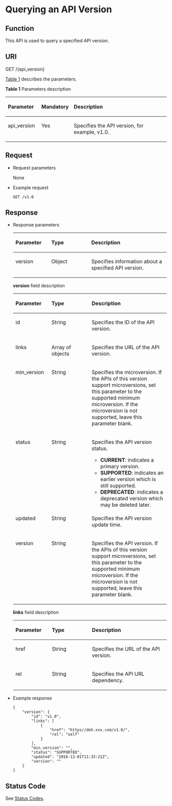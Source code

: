 # Querying an API Version<a name="EN-US_TOPIC_0133576327"></a>

## Function<a name="section54478915181842"></a>

This API is used to query a specified API version.

## URI<a name="section53791107181842"></a>

GET /\{api\_version\}

[Table 1](#table46110007)  describes the parameters.

**Table  1**  Parameters description

<a name="table46110007"></a>
<table><thead align="left"><tr id="row14148614"><th class="cellrowborder" valign="top" width="20.74%" id="mcps1.2.4.1.1"><p id="p5187119"><a name="p5187119"></a><a name="p5187119"></a><strong id="b114121766204"><a name="b114121766204"></a><a name="b114121766204"></a>Parameter</strong></p>
</th>
<th class="cellrowborder" valign="top" width="19.99%" id="mcps1.2.4.1.2"><p id="p17503500"><a name="p17503500"></a><a name="p17503500"></a><strong id="b15192157132016"><a name="b15192157132016"></a><a name="b15192157132016"></a>Mandatory</strong></p>
</th>
<th class="cellrowborder" valign="top" width="59.27%" id="mcps1.2.4.1.3"><p id="p8497414"><a name="p8497414"></a><a name="p8497414"></a><strong id="b29120892011"><a name="b29120892011"></a><a name="b29120892011"></a>Description</strong></p>
</th>
</tr>
</thead>
<tbody><tr id="row17201924"><td class="cellrowborder" valign="top" width="20.74%" headers="mcps1.2.4.1.1 "><p id="p51178607"><a name="p51178607"></a><a name="p51178607"></a>api_version</p>
</td>
<td class="cellrowborder" valign="top" width="19.99%" headers="mcps1.2.4.1.2 "><p id="p51826478"><a name="p51826478"></a><a name="p51826478"></a>Yes</p>
</td>
<td class="cellrowborder" valign="top" width="59.27%" headers="mcps1.2.4.1.3 "><p id="p37195178"><a name="p37195178"></a><a name="p37195178"></a>Specifies the API version, for example, v1.0.</p>
</td>
</tr>
</tbody>
</table>

## Request<a name="section15830195355312"></a>

-   Request parameters

    None

-   Example request

    ```
    GET /v1.0
    ```


## Response<a name="section12542181845412"></a>

-   Response parameters

    <a name="table16998288231"></a>
    <table><thead align="left"><tr id="row2104142816233"><th class="cellrowborder" valign="top" width="23.332333233323332%" id="mcps1.1.4.1.1"><p id="p1310662813237"><a name="p1310662813237"></a><a name="p1310662813237"></a><strong id="b15107145172014"><a name="b15107145172014"></a><a name="b15107145172014"></a>Parameter</strong></p>
    </th>
    <th class="cellrowborder" valign="top" width="26.002600260026004%" id="mcps1.1.4.1.2"><p id="p0108202812239"><a name="p0108202812239"></a><a name="p0108202812239"></a><strong id="b18471115222014"><a name="b18471115222014"></a><a name="b18471115222014"></a>Type</strong></p>
    </th>
    <th class="cellrowborder" valign="top" width="50.66506650665067%" id="mcps1.1.4.1.3"><p id="p111002818232"><a name="p111002818232"></a><a name="p111002818232"></a><strong id="b1242615510205"><a name="b1242615510205"></a><a name="b1242615510205"></a>Description</strong></p>
    </th>
    </tr>
    </thead>
    <tbody><tr id="row141111428152316"><td class="cellrowborder" valign="top" width="23.332333233323332%" headers="mcps1.1.4.1.1 "><p id="p10113152813235"><a name="p10113152813235"></a><a name="p10113152813235"></a>version</p>
    </td>
    <td class="cellrowborder" valign="top" width="26.002600260026004%" headers="mcps1.1.4.1.2 "><p id="p4114228122310"><a name="p4114228122310"></a><a name="p4114228122310"></a>Object</p>
    </td>
    <td class="cellrowborder" valign="top" width="50.66506650665067%" headers="mcps1.1.4.1.3 "><p id="p1118182852311"><a name="p1118182852311"></a><a name="p1118182852311"></a>Specifies information about a specified API version.</p>
    </td>
    </tr>
    </tbody>
    </table>

    **version**  field description

    <a name="table1838124772311"></a>
    <table><thead align="left"><tr id="row4841347112318"><th class="cellrowborder" valign="top" width="23.44%" id="mcps1.1.4.1.1"><p id="p191191836202612"><a name="p191191836202612"></a><a name="p191191836202612"></a><strong id="b81808549239"><a name="b81808549239"></a><a name="b81808549239"></a>Parameter</strong></p>
    </th>
    <th class="cellrowborder" valign="top" width="26.11%" id="mcps1.1.4.1.2"><p id="p9120153642612"><a name="p9120153642612"></a><a name="p9120153642612"></a><strong id="b1146885616235"><a name="b1146885616235"></a><a name="b1146885616235"></a>Type</strong></p>
    </th>
    <th class="cellrowborder" valign="top" width="50.449999999999996%" id="mcps1.1.4.1.3"><p id="p121212368264"><a name="p121212368264"></a><a name="p121212368264"></a><strong id="b183701457182312"><a name="b183701457182312"></a><a name="b183701457182312"></a>Description</strong></p>
    </th>
    </tr>
    </thead>
    <tbody><tr id="row15845104718237"><td class="cellrowborder" valign="top" width="23.44%" headers="mcps1.1.4.1.1 "><p id="p138462047112319"><a name="p138462047112319"></a><a name="p138462047112319"></a>id</p>
    </td>
    <td class="cellrowborder" valign="top" width="26.11%" headers="mcps1.1.4.1.2 "><p id="p1584774762320"><a name="p1584774762320"></a><a name="p1584774762320"></a>String</p>
    </td>
    <td class="cellrowborder" valign="top" width="50.449999999999996%" headers="mcps1.1.4.1.3 "><p id="p38481947132315"><a name="p38481947132315"></a><a name="p38481947132315"></a>Specifies the ID of the API version.</p>
    </td>
    </tr>
    <tr id="row2084912474237"><td class="cellrowborder" valign="top" width="23.44%" headers="mcps1.1.4.1.1 "><p id="p1850104742317"><a name="p1850104742317"></a><a name="p1850104742317"></a>links</p>
    </td>
    <td class="cellrowborder" valign="top" width="26.11%" headers="mcps1.1.4.1.2 "><p id="p1185174712238"><a name="p1185174712238"></a><a name="p1185174712238"></a>Array of objects</p>
    </td>
    <td class="cellrowborder" valign="top" width="50.449999999999996%" headers="mcps1.1.4.1.3 "><p id="p16853154711236"><a name="p16853154711236"></a><a name="p16853154711236"></a>Specifies the URL of the API version.</p>
    </td>
    </tr>
    <tr id="row98531947192314"><td class="cellrowborder" valign="top" width="23.44%" headers="mcps1.1.4.1.1 "><p id="p108551547142313"><a name="p108551547142313"></a><a name="p108551547142313"></a>min_version</p>
    </td>
    <td class="cellrowborder" valign="top" width="26.11%" headers="mcps1.1.4.1.2 "><p id="p8857947122310"><a name="p8857947122310"></a><a name="p8857947122310"></a>String</p>
    </td>
    <td class="cellrowborder" valign="top" width="50.449999999999996%" headers="mcps1.1.4.1.3 "><p id="p98584476239"><a name="p98584476239"></a><a name="p98584476239"></a>Specifies the microversion. If the APIs of this version support microversions, set this parameter to the supported minimum microversion. If the microversion is not supported, leave this parameter blank.</p>
    </td>
    </tr>
    <tr id="row98627474234"><td class="cellrowborder" valign="top" width="23.44%" headers="mcps1.1.4.1.1 "><p id="p19862047192316"><a name="p19862047192316"></a><a name="p19862047192316"></a>status</p>
    </td>
    <td class="cellrowborder" valign="top" width="26.11%" headers="mcps1.1.4.1.2 "><p id="p1986344742313"><a name="p1986344742313"></a><a name="p1986344742313"></a>String</p>
    </td>
    <td class="cellrowborder" valign="top" width="50.449999999999996%" headers="mcps1.1.4.1.3 "><p id="p19864147172319"><a name="p19864147172319"></a><a name="p19864147172319"></a>Specifies the API version status.</p>
    <a name="ul158667479233"></a><a name="ul158667479233"></a><ul id="ul158667479233"><li><strong id="b8172322417"><a name="b8172322417"></a><a name="b8172322417"></a>CURRENT</strong>: indicates a primary version.</li><li><strong id="b9516142419245"><a name="b9516142419245"></a><a name="b9516142419245"></a>SUPPORTED</strong>: indicates an earlier version which is still supported.</li><li><strong id="b1889752617249"><a name="b1889752617249"></a><a name="b1889752617249"></a>DEPRECATED</strong>: indicates a deprecated version which may be deleted later.</li></ul>
    </td>
    </tr>
    <tr id="row1086915473231"><td class="cellrowborder" valign="top" width="23.44%" headers="mcps1.1.4.1.1 "><p id="p487004712236"><a name="p487004712236"></a><a name="p487004712236"></a>updated</p>
    </td>
    <td class="cellrowborder" valign="top" width="26.11%" headers="mcps1.1.4.1.2 "><p id="p1287294715230"><a name="p1287294715230"></a><a name="p1287294715230"></a>String</p>
    </td>
    <td class="cellrowborder" valign="top" width="50.449999999999996%" headers="mcps1.1.4.1.3 "><p id="p2873647152314"><a name="p2873647152314"></a><a name="p2873647152314"></a>Specifies the API version update time.</p>
    </td>
    </tr>
    <tr id="row1987416479234"><td class="cellrowborder" valign="top" width="23.44%" headers="mcps1.1.4.1.1 "><p id="p8876194718236"><a name="p8876194718236"></a><a name="p8876194718236"></a>version</p>
    </td>
    <td class="cellrowborder" valign="top" width="26.11%" headers="mcps1.1.4.1.2 "><p id="p287913471236"><a name="p287913471236"></a><a name="p287913471236"></a>String</p>
    </td>
    <td class="cellrowborder" valign="top" width="50.449999999999996%" headers="mcps1.1.4.1.3 "><p id="p4879114712310"><a name="p4879114712310"></a><a name="p4879114712310"></a>Specifies the API version. If the APIs of this version support microversions, set this parameter to the supported minimum microversion. If the microversion is not supported, leave this parameter blank.</p>
    </td>
    </tr>
    </tbody>
    </table>

    **links**  field description

    <a name="table1318657102611"></a>
    <table><thead align="left"><tr id="row31901475268"><th class="cellrowborder" valign="top" width="23.669999999999998%" id="mcps1.1.4.1.1"><p id="p5117113922619"><a name="p5117113922619"></a><a name="p5117113922619"></a><strong id="b1273811533244"><a name="b1273811533244"></a><a name="b1273811533244"></a>Parameter</strong></p>
    </th>
    <th class="cellrowborder" valign="top" width="26.11%" id="mcps1.1.4.1.2"><p id="p31185397262"><a name="p31185397262"></a><a name="p31185397262"></a><strong id="b337919553249"><a name="b337919553249"></a><a name="b337919553249"></a>Type</strong></p>
    </th>
    <th class="cellrowborder" valign="top" width="50.22%" id="mcps1.1.4.1.3"><p id="p311915395267"><a name="p311915395267"></a><a name="p311915395267"></a><strong id="b158175782413"><a name="b158175782413"></a><a name="b158175782413"></a>Description</strong></p>
    </th>
    </tr>
    </thead>
    <tbody><tr id="row51960714268"><td class="cellrowborder" valign="top" width="23.669999999999998%" headers="mcps1.1.4.1.1 "><p id="p1219827192613"><a name="p1219827192613"></a><a name="p1219827192613"></a>href</p>
    </td>
    <td class="cellrowborder" valign="top" width="26.11%" headers="mcps1.1.4.1.2 "><p id="p22011275263"><a name="p22011275263"></a><a name="p22011275263"></a>String</p>
    </td>
    <td class="cellrowborder" valign="top" width="50.22%" headers="mcps1.1.4.1.3 "><p id="p1620414742615"><a name="p1620414742615"></a><a name="p1620414742615"></a>Specifies the URL of the API version.</p>
    </td>
    </tr>
    <tr id="row92068702616"><td class="cellrowborder" valign="top" width="23.669999999999998%" headers="mcps1.1.4.1.1 "><p id="p19206147182612"><a name="p19206147182612"></a><a name="p19206147182612"></a>rel</p>
    </td>
    <td class="cellrowborder" valign="top" width="26.11%" headers="mcps1.1.4.1.2 "><p id="p1220827172620"><a name="p1220827172620"></a><a name="p1220827172620"></a>String</p>
    </td>
    <td class="cellrowborder" valign="top" width="50.22%" headers="mcps1.1.4.1.3 "><p id="p120913711267"><a name="p120913711267"></a><a name="p120913711267"></a>Specifies the API URL dependency.</p>
    </td>
    </tr>
    </tbody>
    </table>

-   Example response

    ```
    {
        "version": {
            "id": "v1.0",
            "links": [
                {
                    "href": "https//deh.xxx.com/v1.0/",
                    "rel": "self"
                }
            ],
            "min_version": "",
            "status": "SUPPORTED",
            "updated": "2016-12-01T11:33:21Z",
            "version": ""
        }
    }
    ```


## Status Code<a name="section9992350"></a>

See  [Status Codes](status-codes.md).

